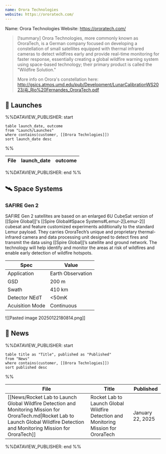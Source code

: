 ```yaml
---
name: Orora Technologies
website: https://ororatech.com/
---
```

Name: Orora Technologies
Website: https://ororatech.com/

>[!summary]
>Orora Technologies, more commonly known as OroraTech, is a German company focused on developing a constellation of small satellites equipped with thermal infrared cameras to detect wildfires early and provide real-time monitoring for faster response, essentially creating a global wildfire warning system using space-based technology; their primary product is called the "Wildfire Solution."
>
>More info on Orora's constellation here: http://gsics.atmos.umd.edu/pub/Development/LunarCalibrationWS2023/4j_Rio%20Fernandes_OroraTech.pdf

## 🚀 Launches
%%DATAVIEW_PUBLISHER: start
```
table launch_date, outcome
from "Launch/Launches"
where contains(customer, [[Orora Technlogies]])
sort launch_date desc
```
%%

| File | launch_date | outcome |
| ---- | ----------- | ------- |

%%DATAVIEW_PUBLISHER: end %%

## 🛰️ Space Systems

### SAFIRE Gen 2

SAFIRE Gen 2 satellites are based on an enlarged 6U CubeSat version of [[Spire Global]]'s [[Spire Global#Space Systems#Lemur-2|Lemur-2]] cubesat and feature customized experiments additionally to the standard Lemur payload.
They carries OroraTech’s unique and proprietary thermal-infrared camera and data processing unit designed to detect fires and transmit the data using [[Spire Global]]’s satellite and ground network. The technology will help identify and monitor the areas at risk of wildfires and enable early detection of wildfire hotspots.

| Spec            | Value             |
| --------------- | ----------------- |
| Application     | Earth Observation |
| GSD             | 200 m             |
| Swath           | 410 km            |
| Detector NEdT   | <50mK             |
| Acuisition Mode | Continuous        |

![[Pasted image 20250122180814.png]]

## 📰 News
%%DATAVIEW_PUBLISHER: start
```
table title as "Title", published as "Published"
from "News"
where contains(customer, [[Orora Technlogies]])
sort published desc
```
%%

| File                                                                                                                                                                                 | Title                                                                               | Published        |
| ------------------------------------------------------------------------------------------------------------------------------------------------------------------------------------ | ----------------------------------------------------------------------------------- | ---------------- |
| [[News/Rocket Lab to Launch Global Wildfire Detection and Monitoring Mission for OroraTech.md\|Rocket Lab to Launch Global Wildfire Detection and Monitoring Mission for OroraTech]] | Rocket Lab to Launch Global Wildfire Detection and Monitoring Mission for OroraTech | January 22, 2025 |

%%DATAVIEW_PUBLISHER: end %%